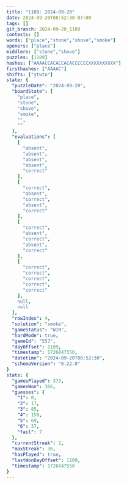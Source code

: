 ```yaml
---
title: "1189: 2024-09-20"
date: 2024-09-20T08:52:30-07:00
tags: []
git_branch: 2024-09-20_1189
contests: []
words: ["place","stone","shove","smoke"]
openers: ["place"]
middlers: ["stone","shove"]
puzzles: [1189]
hashes: ["AAAACCACACCACACCCCCCXXXXXXXXXX"]
firsthashes: ["AAAAC"]
shifts: ["ytwto"]
state: {
  "puzzleDate": "2024-09-20",
  "boardState": [
    "place",
    "stone",
    "shove",
    "smoke",
    "",
    ""
  ],
  "evaluations": [
    [
      "absent",
      "absent",
      "absent",
      "absent",
      "correct"
    ],
    [
      "correct",
      "absent",
      "correct",
      "absent",
      "correct"
    ],
    [
      "correct",
      "absent",
      "correct",
      "absent",
      "correct"
    ],
    [
      "correct",
      "correct",
      "correct",
      "correct",
      "correct"
    ],
    null,
    null
  ],
  "rowIndex": 4,
  "solution": "smoke",
  "gameStatus": "WIN",
  "hardMode": true,
  "gameId": "557",
  "dayOffset": 1189,
  "timestamp": 1726847550,
  "datetime": "2024-09-20T08:52:30",
  "schemaVersion": "0.22.0"
}
stats: {
  "gamesPlayed": 373,
  "gamesWon": 366,
  "guesses": {
    "1": 0,
    "2": 17,
    "3": 85,
    "4": 158,
    "5": 69,
    "6": 37,
    "fail": 7
  },
  "currentStreak": 2,
  "maxStreak": 36,
  "hasPlayed": true,
  "lastWonDayOffset": 1189,
  "timestamp": 1726847550
}
---
```

<!-- more -->
